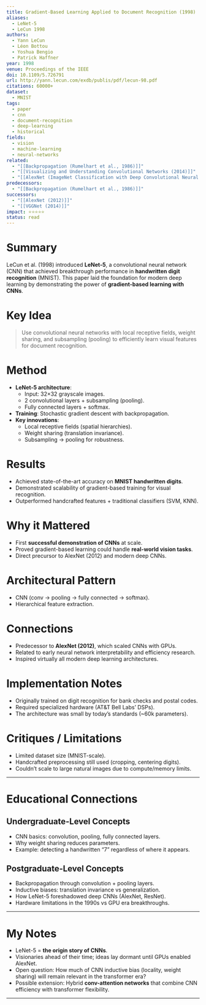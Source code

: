 ```yaml
---
title: Gradient-Based Learning Applied to Document Recognition (1998)
aliases:
  - LeNet-5
  - LeCun 1998
authors:
  - Yann LeCun
  - Léon Bottou
  - Yoshua Bengio
  - Patrick Haffner
year: 1998
venue: Proceedings of the IEEE
doi: 10.1109/5.726791
url: http://yann.lecun.com/exdb/publis/pdf/lecun-98.pdf
citations: 60000+
dataset:
  - MNIST
tags:
  - paper
  - cnn
  - document-recognition
  - deep-learning
  - historical
fields:
  - vision
  - machine-learning
  - neural-networks
related:
  - "[[Backpropagation (Rumelhart et al., 1986)]]"
  - "[[Visualizing and Understanding Convolutional Networks (2014)]]"
  - "[[AlexNet (ImageNet Classification with Deep Convolutional Neural Networks)|AlexNet (2012)]]"
predecessors:
  - "[[Backpropagation (Rumelhart et al., 1986)]]"
successors:
  - "[[AlexNet (2012)]]"
  - "[[VGGNet (2014)]]"
impact: ⭐⭐⭐⭐⭐
status: read
---
```


# Summary
LeCun et al. (1998) introduced **LeNet-5**, a convolutional neural network (CNN) that achieved breakthrough performance in **handwritten digit recognition** (MNIST). This paper laid the foundation for modern deep learning by demonstrating the power of **gradient-based learning with CNNs**.

# Key Idea
> Use convolutional neural networks with local receptive fields, weight sharing, and subsampling (pooling) to efficiently learn visual features for document recognition.

# Method
- **LeNet-5 architecture**:  
  - Input: 32×32 grayscale images.  
  - 2 convolutional layers + subsampling (pooling).  
  - Fully connected layers + softmax.  
- **Training**: Stochastic gradient descent with backpropagation.  
- **Key innovations**:  
  - Local receptive fields (spatial hierarchies).  
  - Weight sharing (translation invariance).  
  - Subsampling → pooling for robustness.  

# Results
- Achieved state-of-the-art accuracy on **MNIST handwritten digits**.  
- Demonstrated scalability of gradient-based training for visual recognition.  
- Outperformed handcrafted features + traditional classifiers (SVM, KNN).  

# Why it Mattered
- First **successful demonstration of CNNs** at scale.  
- Proved gradient-based learning could handle **real-world vision tasks**.  
- Direct precursor to AlexNet (2012) and modern deep CNNs.  

# Architectural Pattern
- CNN (conv → pooling → fully connected → softmax).  
- Hierarchical feature extraction.  

# Connections
- Predecessor to **AlexNet (2012)**, which scaled CNNs with GPUs.  
- Related to early neural network interpretability and efficiency research.  
- Inspired virtually all modern deep learning architectures.  

# Implementation Notes
- Originally trained on digit recognition for bank checks and postal codes.  
- Required specialized hardware (AT&T Bell Labs’ DSPs).  
- The architecture was small by today’s standards (~60k parameters).  

# Critiques / Limitations
- Limited dataset size (MNIST-scale).  
- Handcrafted preprocessing still used (cropping, centering digits).  
- Couldn’t scale to large natural images due to compute/memory limits.  

---

# Educational Connections

## Undergraduate-Level Concepts
- CNN basics: convolution, pooling, fully connected layers.  
- Why weight sharing reduces parameters.  
- Example: detecting a handwritten “7” regardless of where it appears.  

## Postgraduate-Level Concepts
- Backpropagation through convolution + pooling layers.  
- Inductive biases: translation invariance vs generalization.  
- How LeNet-5 foreshadowed deep CNNs (AlexNet, ResNet).  
- Hardware limitations in the 1990s vs GPU era breakthroughs.  

---

# My Notes
- LeNet-5 = **the origin story of CNNs**.  
- Visionaries ahead of their time; ideas lay dormant until GPUs enabled AlexNet.  
- Open question: How much of CNN inductive bias (locality, weight sharing) will remain relevant in the transformer era?  
- Possible extension: Hybrid **conv-attention networks** that combine CNN efficiency with transformer flexibility.  

---
